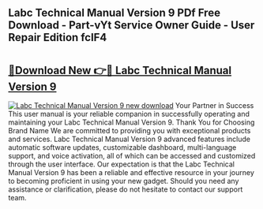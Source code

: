 ## Labc Technical Manual Version 9 PDf Free Download - Part-vYt Service Owner Guide - User Repair Edition fcIF4

# <h2><a href="http://bc97918.oget.top/?id=Labc+Technical+Manual+Version+9">🔗Download New 👉🔴 Labc Technical Manual Version 9</a></h2>

[![Labc Technical Manual Version 9 new download](https://i.imgur.com/5g1atiW.png)](http://bc97918.oget.top/?id=Labc+Technical+Manual+Version+9)
Your Partner in Success This user manual is your reliable companion in successfully operating and maintaining your Labc Technical Manual Version 9. Thank You for Choosing Brand Name We are committed to providing you with exceptional products and services. Labc Technical Manual Version 9 advanced features include automatic software updates, customizable dashboard, multi-language support, and voice activation, all of which can be accessed and customized through the user interface. Our expectation is that the Labc Technical Manual Version 9 has been a reliable and effective resource in your journey to becoming proficient in using your new gadget. Should you need any assistance or clarification, please do not hesitate to contact our support team.
